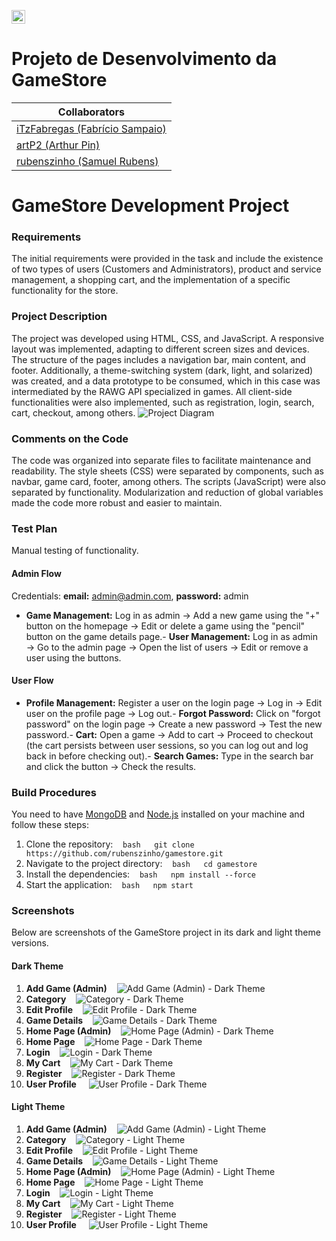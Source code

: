 <kbd>[<img title="Português (Brasil)" alt="Português (Brasil)" src="https://cdn.statically.io/gh/hjnilsson/country-flags/master/svg/br.svg" width="22">](README.pt_br.md)</kbd>
# Projeto de Desenvolvimento da GameStore
| Collaborators    | 
| -------- |
| [iTzFabregas (Fabrício Sampaio)](https://github.com/iTzFabregas) | 
| [artP2 (Arthur Pin)](https://github.com/artP2) | 
| [rubenszinho (Samuel Rubens)](https://github.com/rubenszinho) |
# GameStore Development Project
### Requirements
The initial requirements were provided in the task and include the existence of two types of users (Customers and Administrators), product and service management, a shopping cart, and the implementation of a specific functionality for the store.
### Project Description
The project was developed using HTML, CSS, and JavaScript. A responsive layout was implemented, adapting to different screen sizes and devices. The structure of the pages includes a navigation bar, main content, and footer. Additionally, a theme-switching system (dark, light, and solarized) was created, and a data prototype to be consumed, which in this case was intermediated by the RAWG API specialized in games. All client-side functionalities were also implemented, such as registration, login, search, cart, checkout, among others.
![Project Diagram](https://github.com/rubenszinho/gamestore/blob/develop/public/diagram.png)
### Comments on the Code
The code was organized into separate files to facilitate maintenance and readability. The style sheets (CSS) were separated by components, such as navbar, game card, footer, among others. The scripts (JavaScript) were also separated by functionality. Modularization and reduction of global variables made the code more robust and easier to maintain.
### Test Plan
Manual testing of functionality.
#### Admin Flow
Credentials: **email:** admin@admin.com, **password:** admin
- **Game Management:** Log in as admin → Add a new game using the "+" button on the homepage → Edit or delete a game using the "pencil" button on the game details page.- **User Management:** Log in as admin → Go to the admin page → Open the list of users → Edit or remove a user using the buttons.
#### User Flow
- **Profile Management:** Register a user on the login page → Log in → Edit user on the profile page → Log out.- **Forgot Password:** Click on "forgot password" on the login page → Create a new password → Test the new password.- **Cart:** Open a game → Add to cart → Proceed to checkout (the cart persists between user sessions, so you can log out and log back in before checking out).- **Search Games:** Type in the search bar and click the button → Check the results.
### Build Procedures
You need to have [MongoDB](https://www.mongodb.com/try/download/community) and [Node.js](https://nodejs.org/en/download) installed on your machine and follow these steps:
1. Clone the repository:
   ```bash   git clone https://github.com/rubenszinho/gamestore.git   ```
2. Navigate to the project directory:
   ```bash   cd gamestore   ```
3. Install the dependencies:
   ```bash   npm install --force   ```
4. Start the application:
   ```bash   npm start   ```
### Screenshots
Below are screenshots of the GameStore project in its dark and light theme versions.
#### Dark Theme
1. **Add Game (Admin)**
   ![Add Game (Admin) - Dark Theme](https://raw.githubusercontent.com/rubenszinho/gamestore/develop/public/mockup/dark/admin-game-add-dark.png)
2. **Category**
   ![Category - Dark Theme](https://raw.githubusercontent.com/rubenszinho/gamestore/develop/public/mockup/dark/category-dark.png)
3. **Edit Profile**
   ![Edit Profile - Dark Theme](https://raw.githubusercontent.com/rubenszinho/gamestore/develop/public/mockup/dark/edit-profile-dark.png)
4. **Game Details**
   ![Game Details - Dark Theme](https://raw.githubusercontent.com/rubenszinho/gamestore/develop/public/mockup/dark/game-details-dark.png)
5. **Home Page (Admin)**
   ![Home Page (Admin) - Dark Theme](https://raw.githubusercontent.com/rubenszinho/gamestore/develop/public/mockup/dark/index-admin-dark.png)
6. **Home Page**
   ![Home Page - Dark Theme](https://raw.githubusercontent.com/rubenszinho/gamestore/develop/public/mockup/dark/index-dark.png)
7. **Login**
   ![Login - Dark Theme](https://raw.githubusercontent.com/rubenszinho/gamestore/develop/public/mockup/dark/login-dark.png)
8. **My Cart**
   ![My Cart - Dark Theme](https://raw.githubusercontent.com/rubenszinho/gamestore/develop/public/mockup/dark/my-cart-dark.png)
9. **Register**
   ![Register - Dark Theme](https://raw.githubusercontent.com/rubenszinho/gamestore/develop/public/mockup/dark/register-dark.png)
10. **User Profile**
    ![User Profile - Dark Theme](https://raw.githubusercontent.com/rubenszinho/gamestore/develop/public/mockup/dark/user-profile-dark.png)
#### Light Theme
1. **Add Game (Admin)**
   ![Add Game (Admin) - Light Theme](https://raw.githubusercontent.com/rubenszinho/gamestore/develop/public/mockup/light/admin-game-add.png)
2. **Category**
   ![Category - Light Theme](https://raw.githubusercontent.com/rubenszinho/gamestore/develop/public/mockup/light/category.png)
3. **Edit Profile**
   ![Edit Profile - Light Theme](https://raw.githubusercontent.com/rubenszinho/gamestore/develop/public/mockup/light/edit-profile.png)
4. **Game Details**
   ![Game Details - Light Theme](https://raw.githubusercontent.com/rubenszinho/gamestore/develop/public/mockup/light/game-details.png)
5. **Home Page (Admin)**
   ![Home Page (Admin) - Light Theme](https://raw.githubusercontent.com/rubenszinho/gamestore/develop/public/mockup/light/index-admin.png)
6. **Home Page**
   ![Home Page - Light Theme](https://raw.githubusercontent.com/rubenszinho/gamestore/develop/public/mockup/light/index.png)
7. **Login**
   ![Login - Light Theme](https://raw.githubusercontent.com/rubenszinho/gamestore/develop/public/mockup/light/login.png)
8. **My Cart**
   ![My Cart - Light Theme](https://raw.githubusercontent.com/rubenszinho/gamestore/develop/public/mockup/light/my-cart.png)
9. **Register**
   ![Register - Light Theme](https://raw.githubusercontent.com/rubenszinho/gamestore/develop/public/mockup/light/register.png)
10. **User Profile**
    ![User Profile - Light Theme](https://raw.githubusercontent.com/rubenszinho/gamestore/develop/public/mockup/light/user-profile.png)
